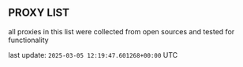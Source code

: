 ## PROXY LIST

all proxies in this list were collected from open sources and tested for functionality

last update: `2025-03-05 12:19:47.601268+00:00` UTC